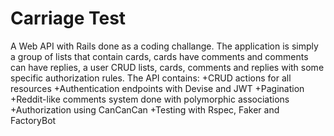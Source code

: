 # Carriage Test
A Web API with Rails done as a coding challange.
The application is simply a group of lists that contain cards, cards have comments and comments can have replies, a user CRUD lists, cards, comments and replies with some specific authorization rules.
The API contains:
+CRUD actions for all resources
+Authentication endpoints with Devise and JWT
+Pagination
+Reddit-like comments system done with polymorphic associations
+Authorization using CanCanCan
+Testing with Rspec, Faker and FactoryBot
